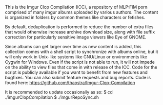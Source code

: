 This is the Imgur Clop Compilation (ICC), a 
repository of MLP:FiM porn comprised of many 
imgur albums uploaded by various authors. The
content is organized in folders by common
themes like characters or fetishes.

By default, deduplication is performed to
reduce the number of extra files that would
otherwise increase archive download size, along
with file suffix correction for particularly
sensitive image viewers like Eye of GNOME.

Since albums can get larger over time as new
content is added, this collection comes with a
shell script to synchronize with albums online,
but it will only work in Unix-like systems
like GNU/Linux or environments like Cygwin for
Windows. Even if the script is not able to run,
it will not impede on the ability to view files
that come in with release of the ICC. Code for
the script is publicly available if you want to
benefit from new features and bugfixes. You can
also submit feature requests and bug reports.
Code is found here:
https://github.com/thaostra/Imgur-Clop-Compilation

It is recommended to update occasionally as so:
$ cd ./imgurClopCompilation
$ ./imgurRepoSync.sh
